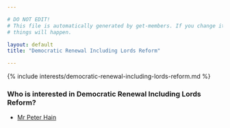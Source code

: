 ```yaml
---

# DO NOT EDIT!
# This file is automatically generated by get-members. If you change it, bad
# things will happen.

layout: default
title: "Democratic Renewal Including Lords Reform"

---
```


{% include interests/democratic-renewal-including-lords-reform.md %}

### Who is interested in Democratic Renewal Including Lords Reform?


* [Mr Peter Hain](members/mr-peter-hain.html)
